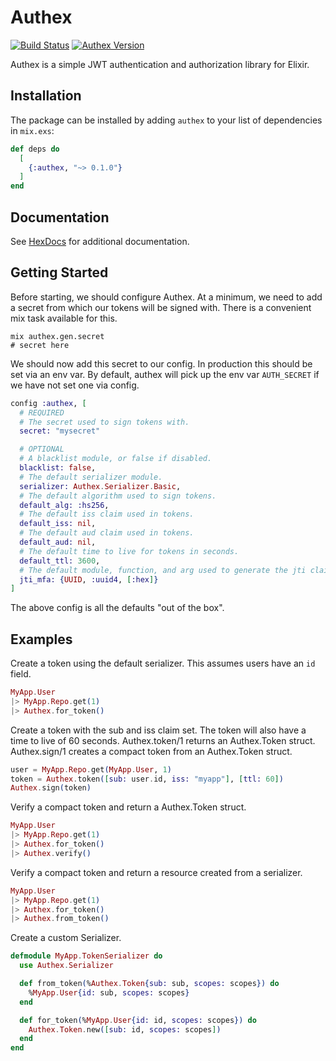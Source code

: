 # Authex

[![Build Status](https://travis-ci.org/nsweeting/authex.svg?branch=master)](https://travis-ci.org/nsweeting/authex)
[![Authex Version](https://img.shields.io/hexpm/v/authex.svg)](https://hex.pm/packages/authex)

Authex is a simple JWT authentication and authorization library for Elixir.

## Installation

The package can be installed by adding `authex` to your list of dependencies in `mix.exs`:

```elixir
def deps do
  [
    {:authex, "~> 0.1.0"}
  ]
end
```

## Documentation

See [HexDocs](https://hexdocs.pm/authex) for additional documentation.

## Getting Started

Before starting, we should configure Authex. At a minimum, we need to add a secret
from which our tokens will be signed with. There is a convenient mix task available
for this.

```
mix authex.gen.secret
# secret here
```

We should now add this secret to our config. In production this should be set via
an env var. By default, authex will pick up the env var `AUTH_SECRET` if we have
not set one via config.

```elixir
config :authex, [
  # REQUIRED
  # The secret used to sign tokens with.
  secret: "mysecret"

  # OPTIONAL
  # A blacklist module, or false if disabled.
  blacklist: false,
  # The default serializer module.
  serializer: Authex.Serializer.Basic,
  # The default algorithm used to sign tokens.
  default_alg: :hs256,
  # The default iss claim used in tokens.
  default_iss: nil,
  # The default aud claim used in tokens.
  default_aud: nil,
  # The default time to live for tokens in seconds.
  default_ttl: 3600,
  # The default module, function, and arg used to generate the jti claim.
  jti_mfa: {UUID, :uuid4, [:hex]}
]
```

The above config is all the defaults "out of the box".

## Examples

Create a token using the default serializer. This assumes users have an `id` field.

```elixir
MyApp.User
|> MyApp.Repo.get(1)
|> Authex.for_token()
```

Create a token with the sub and iss claim set. The token will also have a time
to live of 60 seconds. Authex.token/1 returns an Authex.Token struct. Authex.sign/1
creates a compact token from an Authex.Token struct.

```elixir
user = MyApp.Repo.get(MyApp.User, 1)
token = Authex.token([sub: user.id, iss: "myapp"], [ttl: 60])
Authex.sign(token)
```

Verify a compact token and return a Authex.Token struct.

```elixir
MyApp.User
|> MyApp.Repo.get(1)
|> Authex.for_token()
|> Authex.verify()
```

Verify a compact token and return a resource created from a serializer.

```elixir
MyApp.User
|> MyApp.Repo.get(1)
|> Authex.for_token()
|> Authex.from_token()
```

Create a custom Serializer.

```elixir
defmodule MyApp.TokenSerializer do
  use Authex.Serializer

  def from_token(%Authex.Token{sub: sub, scopes: scopes}) do
    %MyApp.User{id: sub, scopes: scopes}
  end

  def for_token(%MyApp.User{id: id, scopes: scopes}) do
    Authex.Token.new([sub: id, scopes: scopes])
  end
end

```